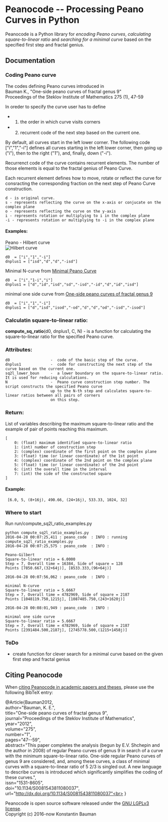 # Peanocode -- Processing Peano Curves in Python

Peanocode is a Python library for *encoding Peano curves*, *calculating square-to-linear ratio* and *searching for a minimal curve* based on the specified first step and fractal genius.

## Documentation

### Coding Peano curve

The codes defining Peano curves introduced in <br>
Bauman K., "One-side peano curves of fractal genus 9" <br>
Proceedings of the Steklov Institute of Mathematics 275 (1), 47-59

In oreder to specify the curve user has to define 
- 1) the order in which curve visits corners
- 2) recurrent code of the next step based on the current one.
	
By default, all curves start in the left lower corner. 
The following code ["i","1","-i"] defines all curves starting in the left lower corner, then going up ("i"),
then to the right ("1"), and, finally, down ("-i").
	
Recurrenct code of the curve contains recurrent elements. The number of those elements is equal to the fractal genius of Peano Curve.
	
Each recurrent element defines how to move, rotate or reflect the curve for consracting the
corresponding fraction on the next step of Peano Curve construction.

	d - is original curve.
	s - represents reflecting the curve on the x-axis or conjucate on the complex plane
	o - represents reflecting the curve on the y-axis
	i - represents rotation or multiplying to i in the complex plane
	-i - represents rotation or multiplying to -i in the complex plane
	
#### Examples:

Peano - Hilbert curve<br>
![Hilbert curve](https://en.wikipedia.org/wiki/File:Hilbert_curve.gif)

	d0 	= ["i","1","-i"]
	dnplus1 = ["isd","d","d","-isd"]
	
Minimal N-curve from [Minimal Peano Curve](http://link.springer.com/article/10.1134/S0081543808040172)

	d0 	= ["i","1-i","i"]
	dnplus1 = ["d","id","isd","sd","-isd","-id","d","id","isd"]
	
minimal one side curve from [One-side peano curves of fractal genus 9](http://link.springer.com/article/10.1134/S0081543811080037)

	d0 	= ["i","1","-i"]
	dnplus1 = ["d","isd","isod","-od","d","d","od","-isd","-isod"]
	


### Calculatin square-to-linear ratio:

**compute_sq_ratio**(d0, dnplus1, C, N) - is a function for calculating 
the square-to-linear ratio for the specified Peano curve.
    
### Attributes:

    d0       			-  code of the basic step of the curve.
    dnplus1  			-  code for constructing the next step of the curve based on the current one. 
    sq2l_lower_boun		-  a lower boundary on the square-to-linear ratio. It is used for reducing calculations. 
    N        			-  Peano curve construction step number. The script constructs the specified Peano curve 
                		up to the N-th step and calculates square-to-linear ratios between all pairs of corners
                		on this step.
    
### Return:
List of variables describing the maximum square-to-linear ratio 
and the example of pair of points reaching this maximum.
	
    [
        0: (float) maximum identified square-to-linear ratio
        1: (int) number of construction step
        2: (complex) coordinate of the first point on the complex plane
        3: (float) time (or linear coordinate) of the 1st point
        4: (complex) coordinate of the 2nd point on the complex plane
        5: (float) time (or linear coordinate) of the 2nd point
        6: (int) the overall time in the interval
        7: (int) the side of the constructed square
    ]
    
#### Example:
 
     [6.0, 5, (8+16j), 490.66, (24+16j), 533.33, 1024, 32]

### Where to start
Run run/compute_sq2l_ratio_examples.py

	python compute_sq2l_ratio_examples.py
	2016-04-28 00:07:25,411 : peano_code  : INFO : running compute_sq2l_ratio_examples.py
	2016-04-28 00:07:25,575 : peano_code  : INFO :
	
	Peano-Gilbert
	Square-to-linear ratio = 6.0000
	Step = 7, Overall time = 16384, Side of square = 128
	Points [7850.667,(32+64j)],	[8533.333,(96+64j)]
	
	2016-04-28 00:07:56,062 : peano_code  : INFO :
	
	minimal N-curve
	Square-to-linear ratio = 5.6667
	Step = 7, Overall time = 4782969, Side of square = 2187
	Points [1048119.750,1215j],	[1087485.750,(243+1620j)]
	
	2016-04-28 00:08:01,949 : peano_code  : INFO :
	
	minimal one side curve
	Square-to-linear ratio = 5.6667
	Step = 7, Overall time = 4782969, Side of square = 2187
	Points [2391484.500,2187j],	[2745778.500,(1215+1458j)]

### ToDo

- create function for clever search for a minimal curve 
  based on the given first step and fractal genius 




## Citing Peanocode

When [citing Peanocode in academic papers and theses](http://link.springer.com/article/10.1134/S0081543811080037), please use the following BibTeX entry:

@Article{Bauman2012,<br>
		 author="Bauman, K. E.",<br>
		 title="One-side peano curves of fractal genus 9",<br>
		 journal="Proceedings of the Steklov Institute of Mathematics",<br>
		 year="2012",<br>
		 volume="275",<br>
		 number="1",<br>
		 pages="47--59",<br>
		 abstract="This paper completes the analysis (begun by E.V. Shchepin and the author in 2008) of regular Peano curves of genus 9 in search of a curve with the minimum square-to-linear ratio. One-side regular Peano curves of genus 9 are considered, and, among these curves, a class of minimal curves with a square-to-linear ratio of 5 2/3 is singled out. A new language to describe curves is introduced which significantly simplifies the coding of these curves.",<br>
		 issn="1531-8605",<br>
		 doi="10.1134/S0081543811080037",<br>
		 url="http://dx.doi.org/10.1134/S0081543811080037"<br>
        }


Peanocode is open source software released under the [GNU LGPLv3 license](http://www.gnu.org/licenses/lgpl.html).<br>
Copyright (c) 2016-now Konstantin Bauman
